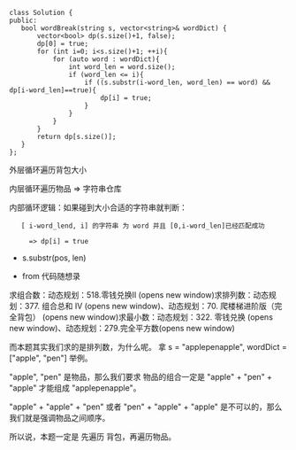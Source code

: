 ```
class Solution {
public:
   bool wordBreak(string s, vector<string>& wordDict) {
       vector<bool> dp(s.size()+1, false);
       dp[0] = true;
       for (int i=0; i<s.size()+1; ++i){
           for (auto word : wordDict){
               int word_len = word.size();
               if (word_len <= i){
                   if ((s.substr(i-word_len, word_len) == word) && dp[i-word_len]==true){
                       dp[i] = true;
                   }
               }
           }
       }
       return dp[s.size()];
   }
};
```

外层循环遍历背包大小 

内层循环遍历物品 => 字符串仓库


 内部循环逻辑：如果碰到大小合适的字符串就判断：
 
       [ i-word_lend, i] 的字符串 为 word 并且 [0,i-word_len]已经匹配成功    
       
         => dp[i] = true
         
+ s.substr(pos, len)

+ from 代码随想录

求组合数：动态规划：518.零钱兑换II (opens new window)求排列数：动态规划：377. 组合总和 Ⅳ (opens new window)、动态规划：70. 爬楼梯进阶版（完全背包） (opens new window)求最小数：动态规划：322. 零钱兑换 (opens new window)、动态规划：279.完全平方数(opens new window)

而本题其实我们求的是排列数，为什么呢。 拿 s = "applepenapple", wordDict = ["apple", "pen"] 举例。

"apple", "pen" 是物品，那么我们要求 物品的组合一定是 "apple" + "pen" + "apple" 才能组成 "applepenapple"。

"apple" + "apple" + "pen" 或者 "pen" + "apple" + "apple" 是不可以的，那么我们就是强调物品之间顺序。

所以说，本题一定是 先遍历 背包，再遍历物品。
